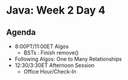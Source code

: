 # Java: Week 2 Day 4
## Agenda
- 8:00PT/11:00ET Algos
    - BSTs : Finish remove()
- Following Algos: One to Many Relationships
- 12:30/3:30ET Afternoon Session
    - Office Hour/Check-In